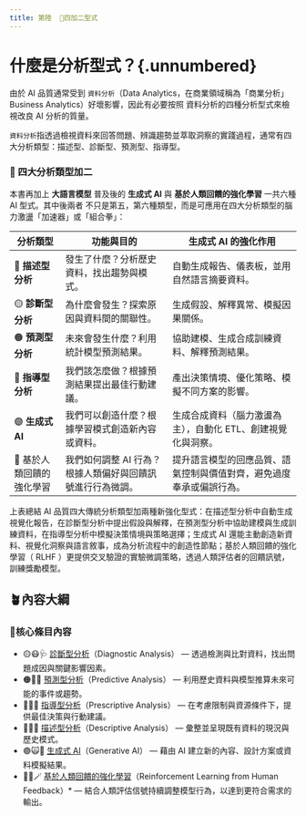 ```yaml
---
title: 第陸  🔷四加二型式
---
```

# 什麼是分析型式？{.unnumbered}

由於 AI 品質通常受到 `資料分析`（Data Analytics，在商業領域稱為「商業分析」Business Analytics）好壞影響，因此有必要按照 資料分析的四種分析型式來檢視改良 AI 分析的質量。

`資料分析`指透過檢視資料來回答問題、辨識趨勢並萃取洞察的實踐過程，通常有四大分析類型：描述型、診斷型、預測型、指導型。

### 🔷 四大分析類型加二

本書再加上 **大語言模型** 普及後的 **生成式 AI** 與  **基於人類回饋的強化學習** 一共六種 AI 型式。其中後兩者 不只是第五，第六種類型，而是可應用在四大分析類型的腦力激盪「加速器」或「組合拳」：

| 分析類型           | 功能與目的                           | 生成式 AI 的強化作用                       |
| -------------- | ------------------------------- | ---------------------------------- |
| 🔵 **描述型分析**   | 發生了什麼？分析歷史資料，找出趨勢與模式。           | 自動生成報告、儀表板，並用自然語言摘要資料。             |
| 🟡 **診斷型分析**   | 為什麼會發生？探索原因與資料間的關聯性。            | 生成假設、解釋異常、模擬因果關係。                  |
| 🟠 **預測型分析**   | 未來會發生什麼？利用統計模型預測結果。             | 協助建模、生成合成訓練資料、解釋預測結果。              |
| 🔴 **指導型分析**   | 我們該怎麼做？根據預測結果提出最佳行動建議。          | 產出決策情境、優化策略、模擬不同方案的影響。             |
| 🟣 **生成式 AI**  | 我們可以創造什麼？根據學習模式創造新內容或資料。        | 生成合成資料（腦力激盪為主），自動化 ETL、創建視覺化與洞察。   |
| 🔁 基於人類回饋的強化學習 | 我們如何調整 AI 行為？根據人類偏好與回饋訊號進行行為微調。 | 提升語言模型的回應品質、語氣控制與價值對齊，避免過度奉承或偏誤行為。 |

上表總結 AI 品質四大傳統分析類型加兩種新強化型式：在描述型分析中自動生成視覺化報告，在診斷型分析中提出假設與解釋，在預測型分析中協助建模與生成訓練資料，在指導型分析中模擬決策情境與策略選擇；生成式 AI 還能主動創造新資料、視覺化洞察與語言敘事，成為分析流程中的創造性節點；基於人類回饋的強化學習（ RLHF ）更提供交叉驗證的實驗微調策略，透過人類評估者的回饋訊號，訓練獎勵模型。

## 🪴內容大綱

### 🌰核心條目內容

* 🟡😷🩺 [診斷型分析](06-01-analysis_diagnostic.zh-hant)（Diagnostic Analysis） — 透過檢測與比對資料，找出問題成因與關鍵影響因素。  
* 🟠🤠🔮 [預測型分析](06-02-analysis_predictive.zh-hant)（Predictive Analysis） — 利用歷史資料與模型推算未來可能的事件或趨勢。  
* 🔴🧐🧭 [指導型分析](06-03-analysis_prescriptive.zh-hant)（Prescriptive Analysis） — 在考慮限制與資源條件下，提供最佳決策與行動建議。  
* 🔵🤓📘 [描述型分析](06-04-analysis_descriptive.zh-hant)（Descriptive Analysis） — 彙整並呈現既有資料的現況與歷史模式。  
* 🟣🙀🎨 [生成式 AI](06-05-analysis_generative.zh-hant)（Generative AI） — 藉由 AI 建立新的內容、設計方案或資料模擬結果。  
* 🔁😽🪄 [基於人類回饋的強化學習](06-06-analysis_rlhf.zh-hant)（Reinforcement Learning from Human Feedback）* — 結合人類評估信號持續調整模型行為，以達到更符合需求的輸出。  


